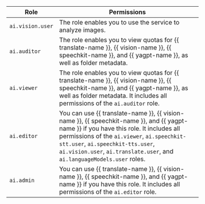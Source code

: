 | Role | Permissions |
----- | -----
| `ai.vision.user` | The role enables you to use the service to analyze images. |
| `ai.auditor` | The role enables you to view quotas for {{ translate-name }}, {{ vision-name }}, {{ speechkit-name }}, and {{ yagpt-name }}, as well as folder metadata. |
| `ai.viewer` | The role enables you to view quotas for {{ translate-name }}, {{ vision-name }}, {{ speechkit-name }}, and {{ yagpt-name }}, as well as folder metadata. It includes all permissions of the `ai.auditor` role. |
| `ai.editor` | You can use {{ translate-name }}, {{ vision-name }}, {{ speechkit-name }}, and {{ yagpt-name }} if you have this role. It includes all permissions of the `ai.viewer`, `ai.speechkit-stt.user`, `ai.speechkit-tts.user`, `ai.vision.user`, `ai.translate.user`, and `ai.languageModels.user` roles. |
| `ai.admin` | You can use {{ translate-name }}, {{ vision-name }}, {{ speechkit-name }}, and {{ yagpt-name }} if you have this role. It includes all permissions of the `ai.editor` role. |